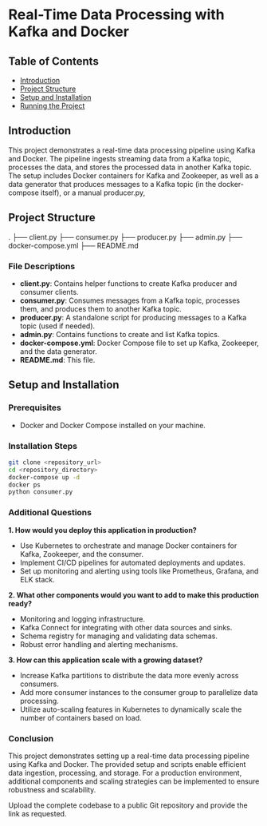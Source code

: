 # Real-Time Data Processing with Kafka and Docker

## Table of Contents
- [Introduction](#introduction)
- [Project Structure](#project-structure)
- [Setup and Installation](#setup-and-installation)
- [Running the Project](#running-the-project)


## Introduction
This project demonstrates a real-time data processing pipeline using Kafka and Docker. The pipeline ingests streaming data from a Kafka topic, processes the data, and stores the processed data in another Kafka topic. The setup includes Docker containers for Kafka and Zookeeper, as well as a data generator that produces messages to a Kafka topic (in the docker-compose itself), or a manual producer.py,

## Project Structure
.
├── client.py
├── consumer.py
├── producer.py
├── admin.py
├── docker-compose.yml
├── README.md



### File Descriptions
- **client.py**: Contains helper functions to create Kafka producer and consumer clients.
- **consumer.py**: Consumes messages from a Kafka topic, processes them, and produces them to another Kafka topic.
- **producer.py**: A standalone script for producing messages to a Kafka topic (used if needed).
- **admin.py**: Contains functions to create and list Kafka topics.
- **docker-compose.yml**: Docker Compose file to set up Kafka, Zookeeper, and the data generator.
- **README.md**: This file.


## Setup and Installation

### Prerequisites
- Docker and Docker Compose installed on your machine.

### Installation Steps
   ```bash
   git clone <repository_url>
   cd <repository_directory>
   docker-compose up -d
   docker ps
   python consumer.py
   ```

### Additional Questions

**1. How would you deploy this application in production?**
   - Use Kubernetes to orchestrate and manage Docker containers for Kafka, Zookeeper, and the consumer.
   - Implement CI/CD pipelines for automated deployments and updates.
   - Set up monitoring and alerting using tools like Prometheus, Grafana, and ELK stack.

**2. What other components would you want to add to make this production ready?**
   - Monitoring and logging infrastructure.
   - Kafka Connect for integrating with other data sources and sinks.
   - Schema registry for managing and validating data schemas.
   - Robust error handling and alerting mechanisms.

**3. How can this application scale with a growing dataset?**
   - Increase Kafka partitions to distribute the data more evenly across consumers.
   - Add more consumer instances to the consumer group to parallelize data processing.
   - Utilize auto-scaling features in Kubernetes to dynamically scale the number of containers based on load.

### Conclusion

This project demonstrates setting up a real-time data processing pipeline using Kafka and Docker. The provided setup and scripts enable efficient data ingestion, processing, and storage. For a production environment, additional components and scaling strategies can be implemented to ensure robustness and scalability.

Upload the complete codebase to a public Git repository and provide the link as requested.



